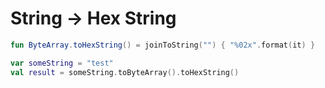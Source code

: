 # String -&gt; Hex String

```kotlin
fun ByteArray.toHexString() = joinToString("") { "%02x".format(it) }

var someString = "test"
val result = someString.toByteArray().toHexString()
```

